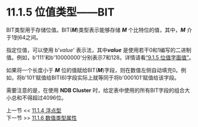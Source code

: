 # 11.1.5 位值类型——BIT

BIT类型用于存储位值。BIT(***M***)类型表示能够存储 ***M*** 个比特位的值，其中，***M*** 介于1到64之间。

指定位值，可以使用 b'*value*' 表示法，其中***value*** 是使用若干0和1编写的二进制值。例如，b'111'和b'10000000'分别表示7和128。详情请看[“9.1.5 位值字面值”](#)。

如果将一个长度小于 ***M*** 位的值赋给BIT(***M***)字段，则在数值左侧自动填充0。例如，将b'101'赋值给BIT(6)字段实际上就等同于将b'000101'赋值给该字段。  

需要注意的是，在使用 **NDB Cluster** 时，给定表中使用的所有BIT字段的组合大小总和不得超过4096位。

上一节 << [11.1.4 浮点型](../04/Floating-Point%20Types.md)  
下一节 >> [11.1.6 数值类型属性](../06/Numeric%20Type%20Attributes.md)